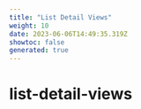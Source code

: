 ```yaml
---
title: "List Detail Views"
weight: 10
date: 2023-06-06T14:49:35.319Z
showtoc: false
generated: true
---
```

<!-- This file was generated from the Vendure source. Do not modify. Instead, re-run the "docs:build" script -->


# list-detail-views
